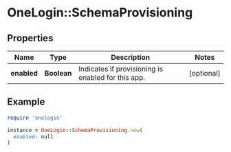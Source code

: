 # OneLogin::SchemaProvisioning

## Properties

| Name | Type | Description | Notes |
| ---- | ---- | ----------- | ----- |
| **enabled** | **Boolean** | Indicates if provisioning is enabled for this app. | [optional] |

## Example

```ruby
require 'onelogin'

instance = OneLogin::SchemaProvisioning.new(
  enabled: null
)
```

